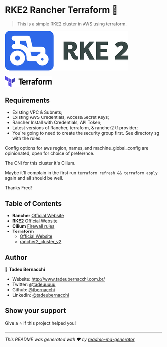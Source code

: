<h1 align="">RKE2 Rancher Terraform 👋</h1>
<p>
</p>

> This is a simple RKE2 cluster in AWS using terraform.

![RKE2](/.github/assets/img/rancher-rke2.png)

<div align=>
	<img align="center" width="150px" src=/.github/assets/img/terraform-logo.png>
</div>


## Requirements 
  * Existing VPC & Subnets;
  * Existing AWS Credentials, Access/Secret Keys;
  * Rancher Install with Credentials, API Token;
  * Latest versions of Rancher, terraform, & rancher2 tf provider;
  * You're going to need to create the security group first. See directory sg with the rules.

Config options for aws region, names, and machine_global_config are opinionated, open for choice of preference.

The CNI for this cluster it's Cilium.

Maybe it'll complain in the first run ``` terraform refresh && terraform apply ``` again and all should be well.

Thanks Fred!

## Table of Contents
* **Rancher**
  [Official Website](https://rancher.com/docs/)
* **RKE2**
  [Official Website](https://docs.rke2.io/)
* **Cilium**
  [Firewall rules](https://docs.cilium.io/en/stable/operations/system_requirements/#firewall-rules)
* **Terraform**  
  * [Official Website](https://www.terraform.io/)
  * [rancher2_cluster_v2](https://registry.terraform.io/providers/rancher/rancher2/latest/docs/resources/cluster_v2)

## Author

👤 **Tadeu Bernacchi**

* Website: http://www.tadeubernacchi.com.br/
* Twitter: [@tadeuuuuu](https://twitter.com/tadeuuuuu)
* Github: [@tbernacchi](https://github.com/tbernacchi)
* LinkedIn: [@tadeubernacchi](https://linkedin.com/in/tadeubernacchi)

## Show your support

Give a ⭐️ if this project helped you!

***
_This README was generated with ❤️ by [readme-md-generator](https://github.com/kefranabg/readme-md-generator)_
